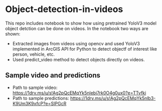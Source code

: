 # Object-detection-in-videos
This repo includes notebook to show how using pretrained YoloV3 model object detction can be done on videos. In the notebook two ways are shown:
 - Extracted images from videos using opencv and used YoloV3 implemented in ArcGIS API for Python to detect objectf of interest like person, vehicle, etc.
 - Used predict_video method to detect objects directly on videos.

## Sample video and predictions
 - Path to sample video: https://1drv.ms/u/s!Ag2pQcEMqYk5nlebj7rk0O4g0ux0?e=TTvfki
 - Path to sample predictions:  https://1drv.ms/u/s!Ag2pQcEMqYk5nlb3-K9Um3K9xfcP?e=SIPGcR

